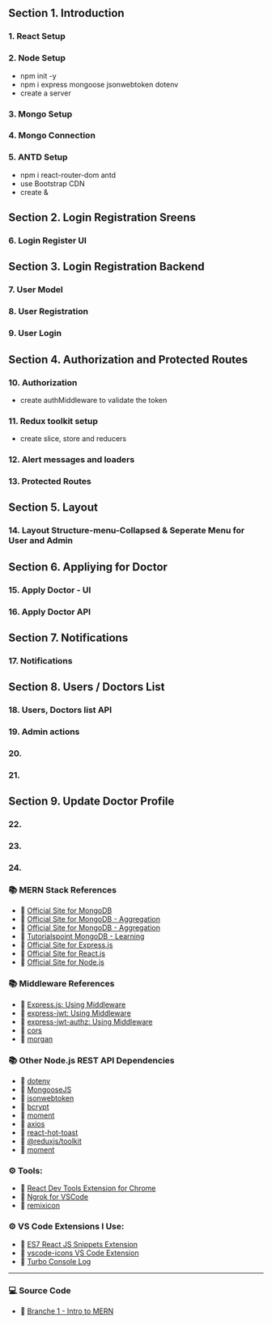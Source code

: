 ## Section 1. Introduction

### 1. React Setup

### 2. Node Setup

- npm init -y
- npm i express mongoose jsonwebtoken dotenv
- create a server

### 3. Mongo Setup

### 4. Mongo Connection

### 5. ANTD Setup

- npm i react-router-dom antd
- use Bootstrap CDN
- create <Login/> & <Register/>

## Section 2. Login Registration Sreens

### 6. Login Register UI

## Section 3. Login Registration Backend

### 7. User Model

### 8. User Registration

### 9. User Login

## Section 4. Authorization and Protected Routes

### 10. Authorization

- create authMiddleware to validate the token

### 11. Redux toolkit setup

- create slice, store and reducers

### 12. Alert messages and loaders

### 13. Protected Routes

## Section 5. Layout

### 14. Layout Structure-menu-Collapsed & Seperate Menu for User and Admin

## Section 6. Appliying for Doctor

### 15. Apply Doctor - UI

### 16. Apply Doctor API

## Section 7. Notifications

### 17. Notifications

## Section 8. Users / Doctors List

### 18. Users, Doctors list API

### 19. Admin actions

### 20.

### 21.

## Section 9. Update Doctor Profile

### 22.

### 23.

### 24.

### 📚 MERN Stack References

- 🔗 [Official Site for MongoDB](https://mongodb.com)
- 🔗 [Official Site for MongoDB - Aggregation](https://www.mongodb.com/docs/manual/aggregation/)
- 🔗 [Official Site for MongoDB - Aggregation](https://www.mongodb.com/basics/aggregation)
- 🔗 [Tutorialspoint MongoDB - Learning](https://www.tutorialspoint.com/mongodb/mongodb_aggregation.htm)
- 🔗 [Official Site for Express.js](https://expressjs.com)
- 🔗 [Official Site for React.js](https://reactjs.org)
- 🔗 [Official Site for Node.js](https://nodejs.org/)

### 📚 Middleware References

- 🔗 [Express.js: Using Middleware](https://expressjs.com/en/guide/using-middleware.html)
- 🔗 [express-jwt: Using Middleware](https://www.npmjs.com/package/express-jwt)
- 🔗 [express-jwt-authz: Using Middleware](https://www.npmjs.com/package/express-jwt-authz)
- 🔗 [cors](https://www.npmjs.com/package/cors)
- 🔗 [morgan](https://www.npmjs.com/package/morgan)

### 📚 Other Node.js REST API Dependencies

- 🔗 [dotenv](https://www.npmjs.com/package/dotenv)
- 🔗 [MongooseJS](https://mongoosejs.com/)
- 🔗 [jsonwebtoken](https://www.npmjs.com/package/jsonwebtoken)
- 🔗 [bcrypt](https://www.npmjs.com/package/bcrypt)
- 🔗 [moment](https://www.npmjs.com/package/moment)
- 🔗 [axios](https://www.npmjs.com/package/axios)
- 🔗 [react-hot-toast](https://www.npmjs.com/package/react-hot-toast)
- 🔗 [@reduxjs/toolkit](https://www.npmjs.com/package/@reduxjs/toolkit)
- 🔗 [moment](https://www.npmjs.com/package/moment)

### ⚙ Tools:

- 🔗 [React Dev Tools Extension for Chrome](https://chrome.google.com/webstore/detail/react-developer-tools/fmkadmapgofadopljbjfkapdkoienihi)
- 🔗 [Ngrok for VSCode](https://marketplace.visualstudio.com/items?itemName=philnash.ngrok-for-vscode)
- 🔗 [remixicon](https://remixicon.com/)

### ⚙ VS Code Extensions I Use:

- 🔗 [ES7 React JS Snippets Extension](https://marketplace.visualstudio.com/items?itemName=dsznajder.es7-react-js-snippets)
- 🔗 [vscode-icons VS Code Extension](https://marketplace.visualstudio.com/items?itemName=vscode-icons-team.vscode-icons)
- 🔗 [Turbo Console Log](https://marketplace.visualstudio.com/items?itemName=ChakrounAnas.turbo-console-log)

---

### 💻 Source Code

- 🔗 [Branche 1 - Intro to MERN](https://github.com/Dusty-Hordofel/api-pariscafe/tree/Catalog-Design)
